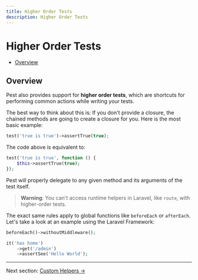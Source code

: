 ```yaml
---
title: Higher Order Tests
description: Higher Order Tests
---
```


# Higher Order Tests

- [Overview](#overview)

<a name="overview"></a>
## Overview

Pest also provides support for **higher order tests**, which are shortcuts for performing
common actions while writing your tests.

The best way to think about this is: If you
don't provide a closure, the chained methods are going to create a closure for
you. Here is the most basic example:

```php
test('true is true')->assertTrue(true);
```

The code above is equivalent to:
```php
test('true is true', function () {
    $this->assertTrue(true);
});
```

Pest will properly delegate to any given method and its arguments of the test itself.

> **Warning**:  You can't access runtime helpers in Laravel, like `route`, with higher-order tests.

The exact same rules apply to global functions like `beforeEach` or `afterEach`. Let's
take a look at an example using the Laravel Framework:

```php
beforeEach()->withoutMiddleware();

it('has home')
    ->get('/admin')
    ->assertSee('Hello World');
```

---

Next section: [Custom Helpers →](/docs/helpers)
